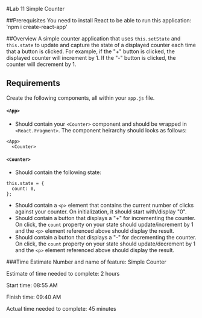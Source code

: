#Lab 11 Simple Counter

##Prerequisites
You need to install React to be able to run this application: 'npm i create-react-app'

##Overview
A simple counter application that uses `this.setState` and `this.state` to update and capture the state of a displayed counter each time that a button is clicked.  For example, if the "+" button is clicked, the displayed counter will increment by 1.  If the "-" button is clicked, the counter will decrement by 1.

## Requirements
Create the following components, all within your `app.js` file.

#### `<App>`
* Should contain your `<Counter>` component and should be wrapped in `<React.Fragment>`.  The component heirarchy should looks as follows:

```
<App>
  <Counter>
```

#### `<Counter>`
* Should contain the following state:
```
this.state = {
  count: 0,
};
```
* Should contain a `<p>` element that contains the current number of clicks against your counter.  On initialization, it should start with/display "0".
* Should contain a button that displays a "+" for incrementing the counter.  On click, the `count` property on your state should update/increment by 1 and the `<p>` element referenced above should display the result.
* Should contain a button that displays a "-" for decrementing the counter.  On click, the `count` property on your state should update/decrement by 1 and the `<p>` element referenced above should display the result.

###Time Estimate
Number and name of feature: Simple Counter

Estimate of time needed to complete: 2 hours

Start time: 08:55 AM

Finish time: 09:40 AM

Actual time needed to complete: 45 minutes
